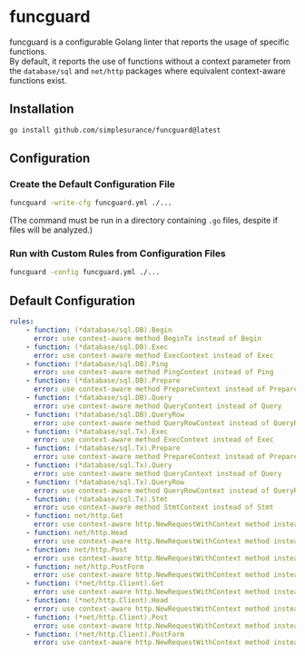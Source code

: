 # funcguard

funcguard is a configurable Golang linter that reports the usage of specific
functions. \
By default, it reports the use of functions without a context
parameter from the `database/sql` and `net/http` packages where equivalent
context-aware functions exist.

## Installation

```sh
go install github.com/simplesurance/funcguard@latest
```

## Configuration

### Create the Default Configuration File

```sh
funcguard -write-cfg funcguard.yml ./...
```

(The command must be run in a directory containing `.go` files, despite if files
will be analyzed.)

### Run with Custom Rules from Configuration Files

```sh
funcguard -config funcguard.yml ./...
```

## Default Configuration

```yaml
rules:
    - function: (*database/sql.DB).Begin
      error: use context-aware method BeginTx instead of Begin
    - function: (*database/sql.DB).Exec
      error: use context-aware method ExecContext instead of Exec
    - function: (*database/sql.DB).Ping
      error: use context-aware method PingContext instead of Ping
    - function: (*database/sql.DB).Prepare
      error: use context-aware method PrepareContext instead of Prepare
    - function: (*database/sql.DB).Query
      error: use context-aware method QueryContext instead of Query
    - function: (*database/sql.DB).QueryRow
      error: use context-aware method QueryRowContext instead of QueryRow
    - function: (*database/sql.Tx).Exec
      error: use context-aware method ExecContext instead of Exec
    - function: (*database/sql.Tx).Prepare
      error: use context-aware method PrepareContext instead of Prepare
    - function: (*database/sql.Tx).Query
      error: use context-aware method QueryContext instead of Query
    - function: (*database/sql.Tx).QueryRow
      error: use context-aware method QueryRowContext instead of QueryRow
    - function: (*database/sql.Tx).Stmt
      error: use context-aware method StmtContext instead of Stmt
    - function: net/http.Get
      error: use context-aware http.NewRequestWithContext method instead
    - function: net/http.Head
      error: use context-aware http.NewRequestWithContext method instead
    - function: net/http.Post
      error: use context-aware http.NewRequestWithContext method instead
    - function: net/http.PostForm
      error: use context-aware http.NewRequestWithContext method instead
    - function: (*net/http.Client).Get
      error: use context-aware http.NewRequestWithContext method instead
    - function: (*net/http.Client).Head
      error: use context-aware http.NewRequestWithContext method instead
    - function: (*net/http.Client).Post
      error: use context-aware http.NewRequestWithContext method instead
    - function: (*net/http.Client).PostForm
      error: use context-aware http.NewRequestWithContext method instead
```
